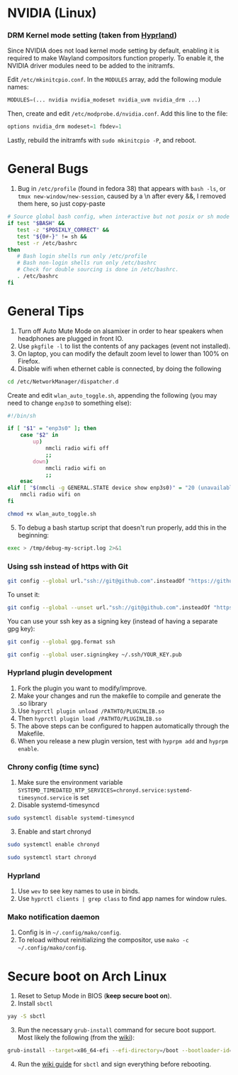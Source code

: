 # NVIDIA (Linux)
### DRM Kernel mode setting (taken from [Hyprland](https://wiki.hyprland.org/Nvidia/#drm-kernel-mode-setting))
Since NVIDIA does not load kernel mode setting by default, enabling it is required to make Wayland compositors function properly. To enable it, the NVIDIA driver modules need to be added to the initramfs.

Edit `/etc/mkinitcpio.conf`. In the `MODULES` array, add the following module names:
```python
MODULES=(... nvidia nvidia_modeset nvidia_uvm nvidia_drm ...)
```
Then, create and edit `/etc/modprobe.d/nvidia.conf`. Add this line to the file:
```python
options nvidia_drm modeset=1 fbdev=1
```
Lastly, rebuild the initramfs with `sudo mkinitcpio -P`, and reboot.
# General Bugs
1. Bug in `/etc/profile` (found in fedora 38) that appears with `bash -ls`, or `tmux new-window/new-session`, caused by a \n after every &&, I removed them here, so just copy-paste

```bash
# Source global bash config, when interactive but not posix or sh mode
if test "$BASH" &&
   test -z "$POSIXLY_CORRECT" &&
   test "${0#-}" != sh &&
   test -r /etc/bashrc
then
   # Bash login shells run only /etc/profile
   # Bash non-login shells run only /etc/bashrc
   # Check for double sourcing is done in /etc/bashrc.
   . /etc/bashrc
fi
```

# General Tips
1. Turn off Auto Mute Mode on alsamixer in order to hear speakers when headphones are plugged in front IO.
2. Use `pkgfile -l` to list the contents of any packages (event not installed).
3. On laptop, you can modify the default zoom level to lower than 100% on Firefox.
4. Disable wifi when ethernet cable is connected, by doing the following
```bash
cd /etc/NetworkManager/dispatcher.d
```
Create and edit `wlan_auto_toggle.sh`, appending the following (you may need to change `enp3s0` to something else):
```bash
#!/bin/sh

if [ "$1" = "enp3s0" ]; then
    case "$2" in
        up)
            nmcli radio wifi off
            ;;
        down)
            nmcli radio wifi on
            ;;
    esac
elif [ "$(nmcli -g GENERAL.STATE device show enp3s0)" = "20 (unavailable)" ]; then
    nmcli radio wifi on
fi
```
```bash
chmod +x wlan_auto_toggle.sh
```
5. To debug a bash startup script that doesn't run properly, add this in the beginning:
```bash
exec > /tmp/debug-my-script.log 2>&1
```
### Using ssh instead of https with Git
```bash
git config --global url."ssh://git@github.com".insteadOf "https://github.com"
```
To unset it:
```bash
git config --global --unset url."ssh://git@github.com".insteadOf "https://github.com"
```
You can use your ssh key as a signing key (instead of having a separate gpg key):
```bash
git config --global gpg.format ssh
```
```bash
git config --global user.signingkey ~/.ssh/YOUR_KEY.pub
```

### Hyprland plugin development
1. Fork the plugin you want to modify/improve.
2. Make your changes and run the makefile to compile and generate the .so library
3. Use `hyprctl plugin unload /PATHTO/PLUGINLIB.so`
4. Then `hyprctl plugin load /PATHTO/PLUGINLIB.so`
5. The above steps can be configured to happen automatically through the Makefile.
6. When you release a new plugin version, test with `hyprpm add` and `hyprpm enable`.

### Chrony config (time sync)
1. Make sure the environment variable ```SYSTEMD_TIMEDATED_NTP_SERVICES=chronyd.service:systemd-timesyncd.service``` is set
2. Disable systemd-timesyncd
```bash
sudo systemctl disable systemd-timesyncd
```
3. Enable and start chronyd
```bash
sudo systemctl enable chronyd
```
```bash
sudo systemctl start chronyd
```

### Hyprland
1. Use `wev` to see key names to use in binds.
2. Use `hyprctl clients | grep class` to find app names for window rules.

### Mako notification daemon
1. Config is in `~/.config/mako/config`.
2. To reload without reinitializing the compositor, use `mako -c ~/.config/mako/config`.

# Secure boot on Arch Linux
1. Reset to Setup Mode in BIOS (__keep secure boot on__).
2. Install `sbctl`
```bash
yay -S sbctl
```
3. Run the necessary `grub-install` command for secure boot support. Most likely the following (from the [wiki](https://wiki.archlinux.org/title/GRUB#CA_Keys)):
```bash
grub-install --target=x86_64-efi --efi-directory=/boot --bootloader-id=GRUB --modules="tpm" --disable-shim-lock
```
4. Run the [wiki guide](https://wiki.archlinux.org/title/Unified_Extensible_Firmware_Interface/Secure_Boot#Assisted_process_with_sbctl) for `sbctl` and sign everything before rebooting.
